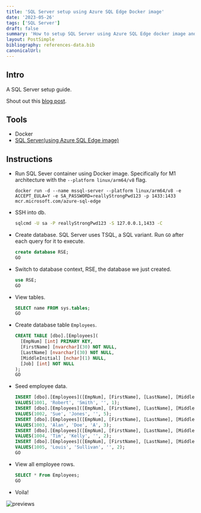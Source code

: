 ```yaml
---
title: 'SQL Server setup using Azure SQL Edge Docker image'
date: '2023-05-26'
tags: ['SQL Server']
draft: false
summary: 'How to setup SQL Server using Azure SQL Edge docker image and check its working correctly. Snippets of TSQL'
layout: PostSimple
bibliography: references-data.bib
canonicalUrl:
---
```


## Intro

A SQL Server setup guide.

Shout out this [blog post](https://www.mssqltips.com/sqlservertip/7432/sql-cheat-sheet-sql-server-tsql-commands/).

## Tools

- Docker
- [SQL Server(using Azure SQL Edge image)](https://hub.docker.com/_/microsoft-azure-sql-edge)

## Instructions

- Run SQL Sever container using Docker image. Specifically for M1
  architecture with the `--platform linux/arm64/v8` flag.

  ```ssh
  docker run -d --name mssql-server --platform linux/arm64/v8 -e ACCEPT_EULA=Y -e SA_PASSWORD=reallyStrongPwd123 -p 1433:1433 mcr.microsoft.com/azure-sql-edge
  ```

- SSH into db.

  ```sh
  sqlcmd -U sa -P reallyStrongPwd123 -S 127.0.0.1,1433 -C
  ```

- Create database. SQL Server uses TSQL, a SQL variant. Run `GO` after each query
  for it to execute.

  ```sql
  create database RSE;
  GO
  ```

- Switch to database context, RSE, the database we just created.

  ```sql
  use RSE;
  GO
  ```

- View tables.

  ```sql
  SELECT name FROM sys.tables;
  GO
  ```

- Create database table `Employees`.

  ```sql
  CREATE TABLE [dbo].[Employees](
    [EmpNum] [int] PRIMARY KEY,
    [FirstName] [nvarchar](30) NOT NULL,
    [LastName] [nvarchar](30) NOT NULL,
    [MiddleInitial] [nchar](1) NULL,
    [Job] [int] NOT NULL
  );
  GO
  ```

- Seed employee data.

  ```sql
  INSERT [dbo].[Employees]([EmpNum], [FirstName], [LastName], [MiddleInitial], [Job])
  VALUES(1001, 'Robert', 'Smith', '', 1);
  INSERT [dbo].[Employees]([EmpNum], [FirstName], [LastName], [MiddleInitial], [Job])
  VALUES(1002, 'Sue', 'Jones', '', 5);
  INSERT [dbo].[Employees]([EmpNum], [FirstName], [LastName], [MiddleInitial], [Job])
  VALUES(1003, 'Alan', 'Doe', 'A', 3);
  INSERT [dbo].[Employees]([EmpNum], [FirstName], [LastName], [MiddleInitial], [Job])
  VALUES(1004, 'Tim', 'Kelly', '', 2);
  INSERT [dbo].[Employees]([EmpNum], [FirstName], [LastName], [MiddleInitial], [Job])
  VALUES(1005, 'Louis', 'Sullivan', '', 2);
  GO
  ```

- View all employee rows.

  ```sql
  SELECT * From Employees;
  GO
  ```

- Voila!

![previews](https://i.imgur.com/QGasihe.png)
